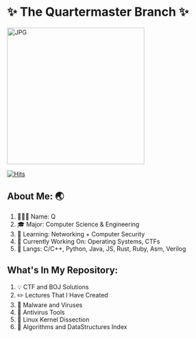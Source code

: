 # ✨ The Quartermaster Branch ✨ 

<img align="center" alt="JPG" src=https://user-images.githubusercontent.com/129717137/229432045-35d6883f-3bd4-48f0-a60d-c6b8a72ee4d5.jpg width="320" height="318" />

[![Hits](https://hits.seeyoufarm.com/api/count/incr/badge.svg?url=https%3A%2F%2Fgithub.com%2Fyoonbot8&count_bg=%2379C83D&title_bg=%23555555&icon=&icon_color=%23E7E7E7&title=hits&edge_flat=false)](https://hits.seeyoufarm.com)

## About Me: :earth_asia:

1. 👨🏻‍💻 Name: Q 
2. 🎓 Major: Computer Science & Engineering
3. :seedling: Learning: Networking + Computer Security 
4. 🦾 Currently Working On: Operating Systems, CTFs
5. 🎲 Langs: C/C++, Python, Java, JS, Rust, Ruby, Asm, Verilog 

## What's In My Repository:

1. 💡 CTF and BOJ Solutions
2. ✏️ Lectures That I Have Created
3. 👾 Malware and Viruses
4. 💊 Antivirus Tools 
5. 🐸 Linux Kernel Dissection 
6. 📖 Algorithms and DataStructures Index
